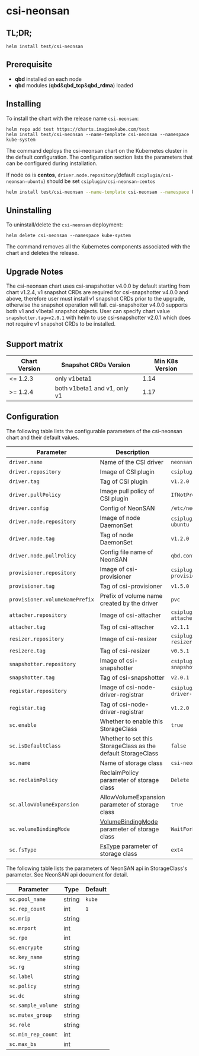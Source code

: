 # csi-neonsan 

## TL;DR;

```console
helm install test/csi-neonsan
```

## Prerequisite
- **qbd** installed on each node
- **qbd** modules (**qbd**&**qbd_tcp**&**qbd_rdma**) loaded


## Installing

To install the chart with the release name `csi-neonsan`:

```console
helm repo add test https://charts.imaginekube.com/test
helm install test/csi-neonsan --name-template csi-neonsan --namespace kube-system
```

The command deploys the csi-neonsan chart on the Kubernetes cluster in the default configuration. The configuration section lists the parameters that can be configured during installation.

If node os is **centos**, `driver.node.repository`(default `csiplugin/csi-neonsan-ubuntu`) should be set `csiplugin/csi-neonsan-centos`
```bash
helm install test/csi-neonsan --name-template csi-neonsan --namespace kube-system --set driver.node.repository=csiplugin/csi-neonsan-centos
```

## Uninstalling

To uninstall/delete the `csi-neonsan` deployment:

```console
helm delete csi-neonsan --namespace kube-system
```

The command removes all the Kubernetes components associated with the chart and deletes the release.


## Upgrade Notes
The csi-neonsan chart uses csi-snapshotter v4.0.0 by default starting from chart v1.2.4, v1 snapshot CRDs are required for csi-snapshotter v4.0.0 and above, therefore user must install v1 snapshot CRDs prior to the upgrade, otherwise the snapshot operation will fail.
csi-snapshotter v4.0.0 supports both v1 and v1beta1 snapshot objects.
User can specify chart value `snapshotter.tag=v2.0.1` with helm to use csi-snapshotter v2.0.1 which does not require v1 snapshot CRDs to be installed.

## Support matrix　

Chart Version | Snapshot CRDs Version | Min K8s Version
--- | --- | --- 
&lt;= 1.2.3 | only v1beta1 | 1.14
&gt;= 1.2.4 | both v1beta1 and v1, only v1 | 1.17

## Configuration

The following table lists the configurable parameters of the csi-neonsan chart and their default values.

Parameter | Description | Default
--- | --- | ---
`driver.name` | Name of the CSI driver | `neonsan.csi.qingstor.com`
`driver.repository` | Image of CSI plugin| `csiplugin/csi-neonsan`
`driver.tag` | Tag of CSI plugin | `v1.2.0`
`driver.pullPolicy` | Image pull policy of CSI plugin | `IfNotPresent`
`driver.config` | Config of NeonSAN | `/etc/neonsan/qbd.conf`
`driver.node.repository` | Image of node DaemonSet| `csiplugin/csi-neonsan-ubuntu`
`driver.node.tag` | Tag of node DaemonSet | `v1.2.0`
`driver.node.pullPolicy` | Config file name of NeonSAN | `qbd.conf`
`provisioner.repository` | Image of csi-provisioner | `csiplugin/k8scsi/csi-provisioner`
`provisioner.tag` | Tag of csi-provisioner | `v1.5.0`
`provisioner.volumeNamePrefix` | Prefix of volume name created by the driver | `pvc`
`attacher.repository` | Image of csi-attacher | `csiplugin/k8scsi/csi-attacher`
`attacher.tag` | Tag of csi-attacher | `v2.1.1`
`resizer.repository` | Image of csi-resizer | `csiplugin/k8scsi/csi-resizer`
`resizere.tag` | Tag of csi-resizer | `v0.5.1`
`snapshotter.repository` | Image of csi-snapshotter | `csiplugin/csi-snapshotter`
`snapshotter.tag` | Tag of csi-snapshotter | `v2.0.1`
`registar.repository` | Image of csi-node-driver-registrar| `csiplugin/csi-node-driver-registrar`
`registar.tag` | Tag of csi-node-driver-registrar | `v1.2.0`
`sc.enable` | Whether to enable this StorageClass | `true`
`sc.isDefaultClass` | Whether to set this StorageClass as the default StorageClass | `false`
`sc.name` | Name of storage class | `csi-neonsan`
`sc.reclaimPolicy` | ReclaimPolicy parameter of storage class | `Delete`
`sc.allowVolumeExpansion` | AllowVolumeExpansion parameter of storage class | `true`
`sc.volumeBindingMode` | [VolumeBindingMode](https://github.com/yunify/qingcloud-csi/blob/master/docs/user-guide.md#topology-awareness) parameter of storage class | `WaitForFirstConsumer`
`sc.fsType` | [FsType](https://github.com/yunify/qingcloud-csi/blob/master/docs/user-guide.md#fstype) parameter of storage class | `ext4`

The following table lists the parameters of NeonSAN api in StorageClass's parameter. See NeonSAN api document for detail.

Parameter | Type | Default
--- | --- | ---
`sc.pool_name`| string | `kube`
`sc.rep_count`| int| `1`
`sc.mrip` | string |
`sc.mrport` | int |  
`sc.rpo` | int | 
`sc.encrypte` | string |  
`sc.key_name` | string | 
`sc.rg` | string | 
`sc.label` | string | 
`sc.policy` | string| 
`sc.dc` | string
`sc.sample_volume` | string| 
`sc.mutex_group` | string | 
`sc.role` | string | 
`sc.min_rep_count` | int| 
`sc.max_bs` | int | 

